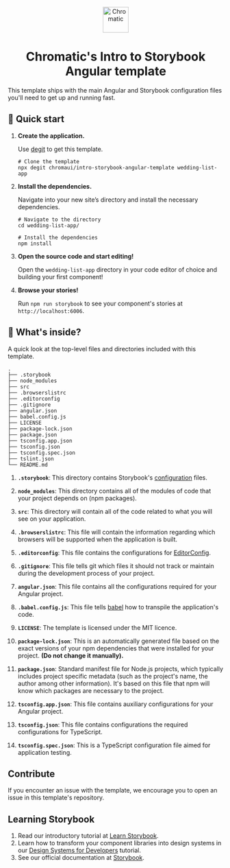 
<p align="center">
  <a href="https://www.chromatic.com/">
    <img alt="Chromatic" src="https://avatars2.githubusercontent.com/u/24584319?s=200&v=4" width="60" />
  </a>
</p>

<h1 align="center">
  Chromatic's Intro to Storybook Angular template
</h1>

This template ships with the main Angular and Storybook configuration files you'll need to get up and running fast.

## 🚅  Quick start

1.  **Create the application.**

    Use [degit](https://github.com/Rich-Harris/degit) to get this template.

    ```shell
    # Clone the template
    npx degit chromaui/intro-storybook-angular-template wedding-list-app
    ```

1.  **Install the dependencies.**

    Navigate into your new site’s directory and install the necessary dependencies.

    ```shell
    # Navigate to the directory
    cd wedding-list-app/

    # Install the dependencies
    npm install
    ```

1.  **Open the source code and start editing!**

    Open the `wedding-list-app` directory in your code editor of choice and building your first component!

1.  **Browse your stories!**

    Run `npm run storybook` to see your component's stories at `http://localhost:6006`.

## 🔎 What's inside?

A quick look at the top-level files and directories included with this template.

    .
    ├── .storybook
    ├── node_modules
    ├── src
    ├── .browserslistrc
    ├── .editorconfig
    ├── .gitignore
    ├── angular.json
    ├── babel.config.js
    ├── LICENSE
    ├── package-lock.json
    ├── package.json
    ├── tsconfig.app.json
    ├── tsconfig.json
    ├── tsconfig.spec.json
    ├── tslint.json
    └── README.md


1.  **`.storybook`**: This directory contains Storybook's [configuration](https://storybook.js.org/docs/react/configure/overview) files.

2.  **`node_modules`**: This directory contains all of the modules of code that your project depends on (npm packages).

3.  **`src`**: This directory will contain all of the code related to what you will see on your application.

4.  **`.browserslistrc`**: This file will contain the information regarding which browsers will be supported when the application is built.

5.  **`.editorconfig`**: This file contains the configurations for [EditorConfig](https://editorconfig.org/).

6. **`.gitignore`**: This file tells git which files it should not track or maintain during the development process of your project.

7.  **`angular.json`**: This file contains all the configurations required for your Angular project.

8.  **`.babel.config.js`**: This file tells [babel](https://babeljs.io/) how to transpile the application's code.

9. **`LICENSE`**: The template is licensed under the MIT licence.

10. **`package-lock.json`**: This is an automatically generated file based on the exact versions of your npm dependencies that were installed for your project. **(Do not change it manually).**

11. **`package.json`**: Standard manifest file for Node.js projects, which typically includes project specific metadata (such as the project's name, the author among other information). It's based on this file that npm will know which packages are necessary to the project.

12. **`tsconfig.app.json`**: This file contains auxiliary configurations for your Angular project.

13. **`tsconfig.json`**: This file contains configurations the required configurations for TypeScript.

14. **`tsconfig.spec.json`**: This is a TypeScript configuration file aimed for application testing.


## Contribute

If you encounter an issue with the template, we encourage you to open an issue in this template's repository.

## Learning Storybook

1. Read our introductory tutorial at [Learn Storybook](https://storybook.js.org/tutorials/intro-to-storybook/angular/en/get-started/).
2. Learn how to transform your component libraries into design systems in our [Design Systems for Developers](https://storybook.js.org/tutorials/design-systems-for-developers/) tutorial.
2. See our official documentation at [Storybook](https://storybook.js.org/).